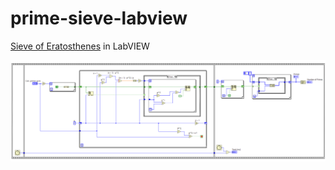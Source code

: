 # prime-sieve-labview
[Sieve of Eratosthenes](https://en.wikipedia.org/wiki/Sieve_of_Eratosthenes) in LabVIEW

![Labview block diagram](./assets/sieve.svg)
